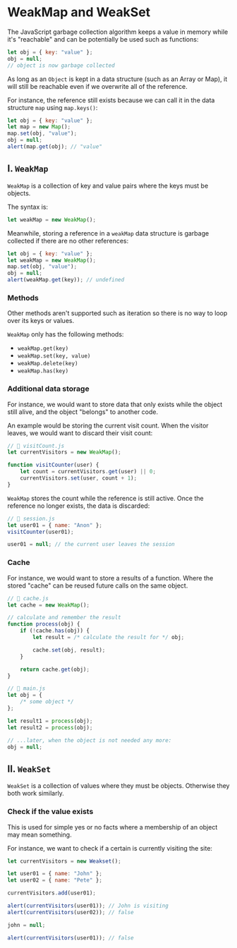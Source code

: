 # **WeakMap and WeakSet**

The JavaScript garbage collection algorithm keeps a value in memory while it's "reachable" and can be potentially be used such as functions:

```js
let obj = { key: "value" };
obj = null;
// object is now garbage collected
```

As long as an `Object` is kept in a data structure (such as an Array or Map), it will still be reachable even if we overwrite all of the reference.

For instance, the reference still exists because we can call it in the data structure `map` using `map.keys()`:

```js
let obj = { key: "value" };
let map = new Map();
map.set(obj, "value");
obj = null;
alert(map.get(obj); // "value"
```

## **I. `WeakMap`**

`WeakMap` is a collection of key and value pairs where the keys must be objects.

The syntax is:

```js
let weakMap = new WeakMap();
```

Meanwhile, storing a reference in a `weakMap` data structure is garbage collected if there are no other references:

```js
let obj = { key: "value" };
let weakMap = new WeakMap();
map.set(obj, "value");
obj = null;
alert(weakMap.get(key)); // undefined
```

### **Methods**

Other methods aren't supported such as iteration so there is no way to loop over its keys or values.

`WeakMap` only has the following methods:

- `weakMap.get(key)`
- `weakMap.set(key, value)`
- `weakMap.delete(key)`
- `weakMap.has(key)`

### **Additional data storage**

For instance, we would want to store data that only exists while the object still alive, and the object "belongs" to another code.

An example would be storing the current visit count. When the visitor leaves, we would want to discard their visit count:

```js
// 📁 visitCount.js
let currentVisitors = new WeakMap();

function visitCounter(user) {
	let count = currentVisitors.get(user) || 0;
	currentVisitors.set(user, count + 1);
}
```

`WeakMap` stores the count while the reference is still active. Once the reference no longer exists, the data is discarded:

```js
// 📁 session.js
let user01 = { name: "Anon" };
visitCounter(user01);

user01 = null; // the current user leaves the session
```

### **Cache**

For instance, we would want to store a results of a function. Where the stored "cache" can be reused future calls on the same object.

```js
// 📁 cache.js
let cache = new WeakMap();

// calculate and remember the result
function process(obj) {
	if (!cache.has(obj)) {
		let result = /* calculate the result for */ obj;

		cache.set(obj, result);
	}

	return cache.get(obj);
}

// 📁 main.js
let obj = {
	/* some object */
};

let result1 = process(obj);
let result2 = process(obj);

// ...later, when the object is not needed any more:
obj = null;
```

## **II. `WeakSet`**

`WeakSet` is a collection of values where they must be objects. Otherwise they both work similarly.

### **Check if the value exists**

This is used for simple yes or no facts where a membership of an object may mean something.

For instance, we want to check if a certain is currently visiting the site:

```js
let currentVisitors = new Weakset();

let user01 = { name: "John" };
let user02 = { name: "Pete" };

currentVisitors.add(user01);

alert(currentVisitors(user01)); // John is visiting
alert(currentVisitors(user02)); // false

john = null;

alert(currentVisitors(user01)); // false
```
